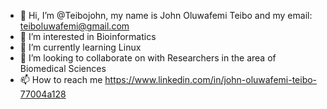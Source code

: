 - 👋 Hi, I’m @Teibojohn, my name is John Oluwafemi Teibo and my email: teiboluwafemi@gmail.com 
- 👀 I’m interested in Bioinformatics 
- 🌱 I’m currently learning Linux
- 💞️ I’m looking to collaborate on with Researchers in the area of Biomedical Sciences
- 📫 How to reach me https://www.linkedin.com/in/john-oluwafemi-teibo-77004a128

<!---My email is teiboluwafemi@gmail.com 
  --- My name is John Oluwafemi Teibo 
Teibojohn/Teibojohn is a ✨ special ✨ repository because its `README.md` (this file) appears on your GitHub profile.
You can click the Preview link to take a look at your changes.
--->
